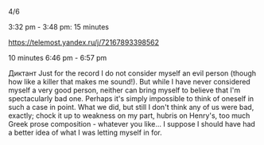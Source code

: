 4/6

3:32 pm - 3:48 pm: 15 minutes 

https://telemost.yandex.ru/j/72167893398562

10 minutes 6:46 pm - 6:57 pm

Диктант
	Just for the record I do not consider myself an evil person (though how like a killer that makes me sound!). But while I have never considered myself a very good person, neither can  bring myself to believe that I'm spectacularly bad one. Perhaps it's simply impossible to think of oneself in such a case in point. What we did, but still I don't think any of us were bad, exactly; chock it up to weakness on my part, hubris on Henry's, too much Greek prose composition - whatever you like... I suppose I should have had a better idea of what I was letting myself in for.